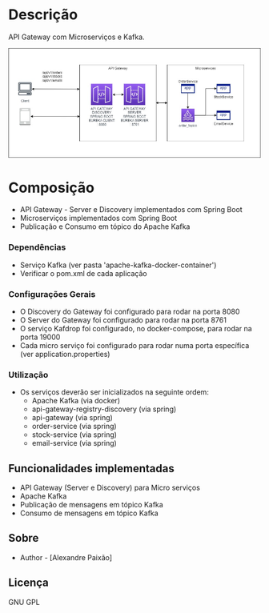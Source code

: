 # Descrição
API Gateway com Microserviços e Kafka.

<img src="/assets/apigateway-springboot.jpg" />

# Composição

* API Gateway - Server e Discovery implementados com Spring Boot
* Microserviços implementados com Spring Boot 
* Publicação e Consumo em tópico do Apache Kafka

### Dependências

* Serviço Kafka (ver pasta 'apache-kafka-docker-container') 
* Verificar o pom.xml de cada aplicação


### Configurações Gerais

* O Discovery do Gateway foi configurado para rodar na porta 8080
* O Server do Gateway foi configurado para rodar na porta 8761
* O serviço Kafdrop foi configurado, no docker-compose, para rodar na porta 19000
* Cada micro serviço foi configurado para rodar numa porta específica (ver application.properties)


### Utilização

* Os serviços deverão ser inicializados na seguinte ordem:
  - Apache Kafka (via docker)
  - api-gateway-registry-discovery (via spring)
  - api-gateway (via spring)
  - order-service (via spring)
  - stock-service (via spring)
  - email-service (via spring)


## Funcionalidades implementadas

* API Gateway (Server e Discovery) para Micro serviços
* Apache Kafka
* Publicação de mensagens em tópico Kafka
* Consumo de mensagens em tópico Kafka

## Sobre

- Author - [Alexandre Paixão]

## Licença

GNU GPL